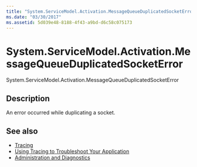 ```yaml
---
title: "System.ServiceModel.Activation.MessageQueueDuplicatedSocketError"
ms.date: "03/30/2017"
ms.assetid: 5d039e48-8188-4f43-a9bd-d6c58c075173
---
```

# System.ServiceModel.Activation.MessageQueueDuplicatedSocketError
System.ServiceModel.Activation.MessageQueueDuplicatedSocketError  
  
## Description  
 An error occurred while duplicating a socket.  
  
## See also

- [Tracing](index.md)
- [Using Tracing to Troubleshoot Your Application](using-tracing-to-troubleshoot-your-application.md)
- [Administration and Diagnostics](../index.md)
